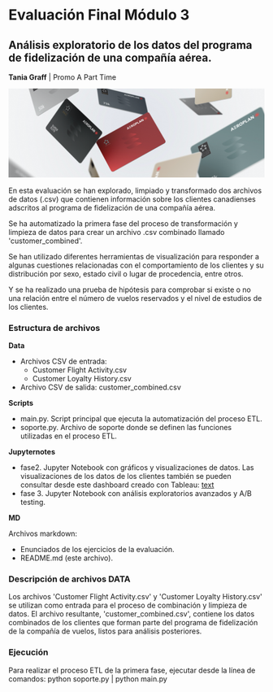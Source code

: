 # Evaluación Final Módulo 3 
## Análisis exploratorio de los datos del programa de fidelización de una compañía aérea.
**Tania Graff** | Promo A Part Time

![imagen_portada_modulo](portada.png)

En esta evaluación se han explorado, limpiado y transformado dos archivos de datos (.csv) que contienen información sobre los clientes canadienses adscritos al programa de fidelización de una compañía aérea.

Se ha automatizado la primera fase del proceso de transformación y limpieza de datos para crear un archivo .csv combinado llamado 'customer_combined'.

Se han utilizado diferentes herramientas de visualización para responder a algunas cuestiones relacionadas con el comportamiento de los clientes y su distribución por sexo, estado civil o lugar de procedencia, entre otros.

Y se ha realizado una prueba de hipótesis para comprobar si existe o no una relación entre el número de vuelos reservados y el nivel de estudios de los clientes.

### Estructura de archivos
**Data**
- Archivos CSV de entrada:
    - Customer Flight Activity.csv
    - Customer Loyalty History.csv
- Archivo CSV de salida:
customer_combined.csv

**Scripts**
- main.py. Script principal que ejecuta la automatización del proceso ETL.
- soporte.py. Archivo de soporte donde se definen las funciones utilizadas en el proceso ETL.

**Jupyternotes**

- fase2. Jupyter Notebook con gráficos y visualizaciones de datos.
Las visualizaciones de los datos de los clientes también se pueden consultar desde este dashboard creado con Tableau: [text](https://public.tableau.com/views/visualizacion_datos_clientes_compania_aerea/FlightActivityCanadianCustomers?:language=es-ES&publish=yes&:sid=&:redirect=auth&:display_count=n&:origin=viz_share_link)
- fase 3. Jupyter Notebook con análisis exploratorios avanzados y A/B testing.

**MD**

Archivos markdown:
- Enunciados de los ejercicios de la evaluación.
- README.md (este archivo).

### Descripción de archivos DATA
Los archivos 'Customer Flight Activity.csv' y 'Customer Loyalty History.csv' se utilizan como entrada para el proceso de combinación y limpieza de datos. El archivo resultante, 'customer_combined.csv', contiene los datos combinados de los clientes que forman parte del programa de fidelización de la compañía de vuelos, listos para análisis posteriores.

### Ejecución
Para realizar el proceso ETL de la primera fase, ejecutar desde la línea de comandos: python soporte.py | python main.py

